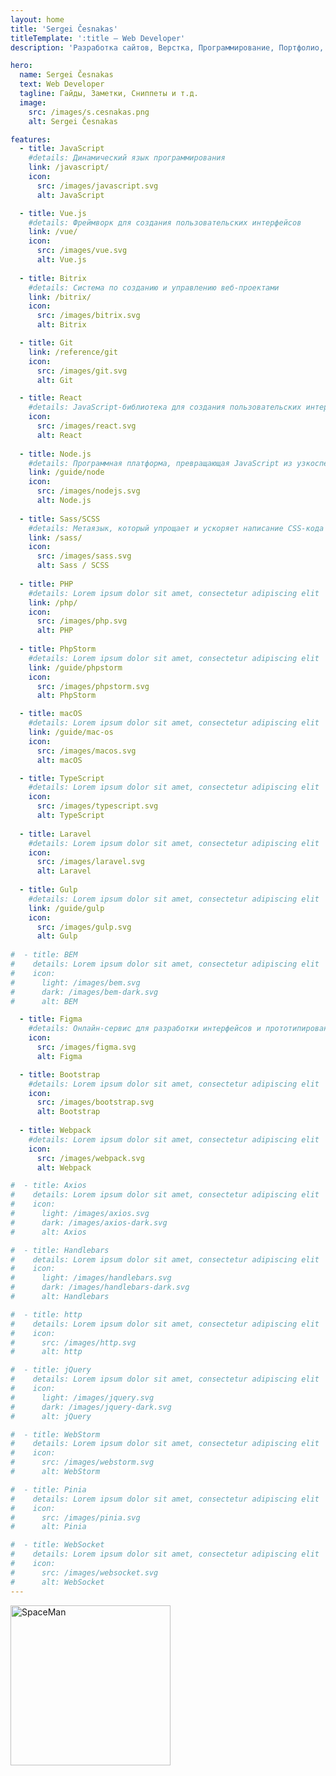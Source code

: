```yaml
---
layout: home
title: 'Sergei Česnakas'
titleTemplate: ':title — Web Developer'
description: 'Разработка сайтов, Верстка, Программирование, Портфолио, Языки программирования, Гайды, Заметки, Сниппеты, Инструменты разработчика.'

hero:
  name: Sergei Česnakas
  text: Web Developer
  tagline: Гайды, Заметки, Сниппеты и т.д.
  image:
    src: /images/s.cesnakas.png
    alt: Sergei Česnakas

features:
  - title: JavaScript
    #details: Динамический язык программирования
    link: /javascript/
    icon:
      src: /images/javascript.svg
      alt: JavaScript

  - title: Vue.js
    #details: Фреймворк для создания пользовательских интерфейсов
    link: /vue/
    icon:
      src: /images/vue.svg
      alt: Vue.js
    
  - title: Bitrix
    #details: Система по созданию и управлению веб-проектами
    link: /bitrix/
    icon:
      src: /images/bitrix.svg
      alt: Bitrix

  - title: Git
    link: /reference/git
    icon:
      src: /images/git.svg
      alt: Git

  - title: React
    #details: JavaScript-библиотека для создания пользовательских интерфейсов (UI)
    icon:
      src: /images/react.svg
      alt: React
      
  - title: Node.js
    #details: Программная платформа, превращающая JavaScript из узкоспециализированного языка в язык общего назначения
    link: /guide/node
    icon:
      src: /images/nodejs.svg
      alt: Node.js
      
  - title: Sass/SCSS
    #details: Метаязык, который упрощает и ускоряет написание CSS-кода
    link: /sass/
    icon:
      src: /images/sass.svg
      alt: Sass / SCSS
      
  - title: PHP
    #details: Lorem ipsum dolor sit amet, consectetur adipiscing elit
    link: /php/
    icon:
      src: /images/php.svg
      alt: PHP
      
  - title: PhpStorm
    #details: Lorem ipsum dolor sit amet, consectetur adipiscing elit
    link: /guide/phpstorm
    icon:
      src: /images/phpstorm.svg
      alt: PhpStorm

  - title: macOS
    #details: Lorem ipsum dolor sit amet, consectetur adipiscing elit
    link: /guide/mac-os
    icon:
      src: /images/macos.svg
      alt: macOS

  - title: TypeScript
    #details: Lorem ipsum dolor sit amet, consectetur adipiscing elit
    icon:
      src: /images/typescript.svg
      alt: TypeScript
      
  - title: Laravel
    #details: Lorem ipsum dolor sit amet, consectetur adipiscing elit
    icon:
      src: /images/laravel.svg
      alt: Laravel
      
  - title: Gulp
    #details: Lorem ipsum dolor sit amet, consectetur adipiscing elit
    link: /guide/gulp
    icon:
      src: /images/gulp.svg
      alt: Gulp
    
#  - title: BEM
#    details: Lorem ipsum dolor sit amet, consectetur adipiscing elit
#    icon:
#      light: /images/bem.svg
#      dark: /images/bem-dark.svg
#      alt: BEM

  - title: Figma
    #details: Онлайн-сервис для разработки интерфейсов и прототипирования.
    icon:
      src: /images/figma.svg
      alt: Figma

  - title: Bootstrap
    #details: Lorem ipsum dolor sit amet, consectetur adipiscing elit
    icon:
      src: /images/bootstrap.svg
      alt: Bootstrap
      
  - title: Webpack
    #details: Lorem ipsum dolor sit amet, consectetur adipiscing elit
    icon:
      src: /images/webpack.svg
      alt: Webpack

#  - title: Axios
#    details: Lorem ipsum dolor sit amet, consectetur adipiscing elit
#    icon:
#      light: /images/axios.svg
#      dark: /images/axios-dark.svg
#      alt: Axios

#  - title: Handlebars
#    details: Lorem ipsum dolor sit amet, consectetur adipiscing elit
#    icon:
#      light: /images/handlebars.svg
#      dark: /images/handlebars-dark.svg
#      alt: Handlebars

#  - title: http
#    details: Lorem ipsum dolor sit amet, consectetur adipiscing elit
#    icon:
#      src: /images/http.svg
#      alt: http

#  - title: jQuery
#    details: Lorem ipsum dolor sit amet, consectetur adipiscing elit
#    icon:
#      light: /images/jquery.svg
#      dark: /images/jquery-dark.svg
#      alt: jQuery

#  - title: WebStorm
#    details: Lorem ipsum dolor sit amet, consectetur adipiscing elit
#    icon:
#      src: /images/webstorm.svg
#      alt: WebStorm

#  - title: Pinia
#    details: Lorem ipsum dolor sit amet, consectetur adipiscing elit
#    icon:
#      src: /images/pinia.svg
#      alt: Pinia

#  - title: WebSocket
#    details: Lorem ipsum dolor sit amet, consectetur adipiscing elit
#    icon:
#      src: /images/websocket.svg
#      alt: WebSocket
---
```


<div class="spaceman pt-8">
  <img class="img-md" src="/images/spaceman_01.svg" alt="SpaceMan" width="256" height="256" />
</div>
